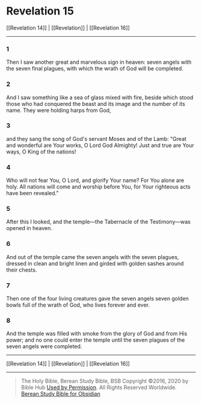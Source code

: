 # Revelation 15

[[Revelation 14]] | [[Revelation]] | [[Revelation 16]]

---

### 1
Then I saw another great and marvelous sign in heaven: seven angels with the seven final plagues, with which the wrath of God will be completed.

### 2
And I saw something like a sea of glass mixed with fire, beside which stood those who had conquered the beast and its image and the number of its name. They were holding harps from God,

### 3
and they sang the song of God's servant Moses and of the Lamb: "Great and wonderful are Your works, O Lord God Almighty! Just and true are Your ways, O King of the nations!

### 4
Who will not fear You, O Lord, and glorify Your name? For You alone are holy. All nations will come and worship before You, for Your righteous acts have been revealed."

### 5
After this I looked, and the temple—the Tabernacle of the Testimony—was opened in heaven.

### 6
And out of the temple came the seven angels with the seven plagues, dressed in clean and bright linen and girded with golden sashes around their chests.

### 7
Then one of the four living creatures gave the seven angels seven golden bowls full of the wrath of God, who lives forever and ever.

### 8
And the temple was filled with smoke from the glory of God and from His power; and no one could enter the temple until the seven plagues of the seven angels were completed.

---

[[Revelation 14]] | [[Revelation]] | [[Revelation 16]]

---

> The Holy Bible, Berean Study Bible, BSB
> Copyright &copy;2016, 2020 by Bible Hub
> [Used by Permission](https://berean.bible/terms.htm). All Rights Reserved Worldwide.
> [Berean Study Bible for Obsidian](https://github.com/gapmiss/berean-study-bible-for-obsidian)


